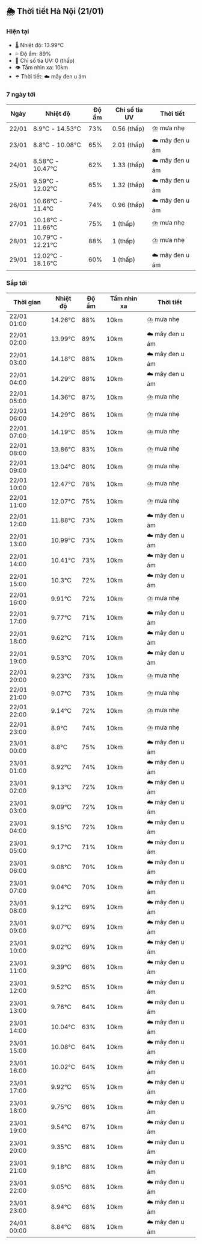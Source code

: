 ## 🌦️ Thời tiết Hà Nội (21/01)

### Hiện tại

- 🌡️ Nhiệt độ: 13.99℃
- 💦 Độ ẩm: 89%
- 🌟 Chỉ số tia UV: 0 (thấp)
- 👁️ Tầm nhìn xa: 10km
- ☂️ Thời tiết: ☁️ mây đen u ám

### 7 ngày tới

| Ngày | Nhiệt độ | Độ ẩm | Chỉ số tia UV | Thời tiết |
| --- | --- | --- | --- | --- |
| 22/01 | 8.9℃ - 14.53℃ | 73% | 0.56 (thấp) | ⛈️ mưa nhẹ |
| 23/01 | 8.8℃ - 10.08℃ | 65% | 2.01 (thấp) | ☁️ mây đen u ám |
| 24/01 | 8.58℃ - 10.47℃ | 62% | 1.33 (thấp) | ☁️ mây đen u ám |
| 25/01 | 9.59℃ - 12.02℃ | 65% | 1.32 (thấp) | ☁️ mây đen u ám |
| 26/01 | 10.66℃ - 11.4℃ | 74% | 0.96 (thấp) | ☁️ mây đen u ám |
| 27/01 | 10.18℃ - 11.66℃ | 75% | 1 (thấp) | ⛈️ mưa nhẹ |
| 28/01 | 10.79℃ - 12.21℃ | 88% | 1 (thấp) | ⛈️ mưa nhẹ |
| 29/01 | 12.02℃ - 18.16℃ | 60% | 1 (thấp) | ☁️ mây đen u ám |

### Sắp tới

| Thời gian | Nhiệt độ | Độ ẩm | Tầm nhìn xa | Thời tiết |
| --- | --- | --- | --- | --- |
| 22/01 01:00 | 14.26℃ | 88% | 10km | ⛈️ mưa nhẹ |
| 22/01 02:00 | 13.99℃ | 89% | 10km | ☁️ mây đen u ám |
| 22/01 03:00 | 14.18℃ | 88% | 10km | ☁️ mây đen u ám |
| 22/01 04:00 | 14.29℃ | 88% | 10km | ☁️ mây đen u ám |
| 22/01 05:00 | 14.36℃ | 87% | 10km | ⛈️ mưa nhẹ |
| 22/01 06:00 | 14.29℃ | 86% | 10km | ⛈️ mưa nhẹ |
| 22/01 07:00 | 14.19℃ | 85% | 10km | ⛈️ mưa nhẹ |
| 22/01 08:00 | 13.86℃ | 83% | 10km | ⛈️ mưa nhẹ |
| 22/01 09:00 | 13.04℃ | 80% | 10km | ⛈️ mưa nhẹ |
| 22/01 10:00 | 12.47℃ | 78% | 10km | ⛈️ mưa nhẹ |
| 22/01 11:00 | 12.07℃ | 75% | 10km | ⛈️ mưa nhẹ |
| 22/01 12:00 | 11.88℃ | 73% | 10km | ☁️ mây đen u ám |
| 22/01 13:00 | 10.99℃ | 73% | 10km | ☁️ mây đen u ám |
| 22/01 14:00 | 10.41℃ | 73% | 10km | ☁️ mây đen u ám |
| 22/01 15:00 | 10.3℃ | 72% | 10km | ☁️ mây đen u ám |
| 22/01 16:00 | 9.91℃ | 72% | 10km | ⛈️ mưa nhẹ |
| 22/01 17:00 | 9.77℃ | 71% | 10km | ☁️ mây đen u ám |
| 22/01 18:00 | 9.62℃ | 71% | 10km | ☁️ mây đen u ám |
| 22/01 19:00 | 9.53℃ | 70% | 10km | ☁️ mây đen u ám |
| 22/01 20:00 | 9.23℃ | 73% | 10km | ⛈️ mưa nhẹ |
| 22/01 21:00 | 9.07℃ | 73% | 10km | ⛈️ mưa nhẹ |
| 22/01 22:00 | 9.14℃ | 72% | 10km | ⛈️ mưa nhẹ |
| 22/01 23:00 | 8.9℃ | 74% | 10km | ⛈️ mưa nhẹ |
| 23/01 00:00 | 8.8℃ | 75% | 10km | ☁️ mây đen u ám |
| 23/01 01:00 | 8.92℃ | 74% | 10km | ☁️ mây đen u ám |
| 23/01 02:00 | 9.13℃ | 72% | 10km | ☁️ mây đen u ám |
| 23/01 03:00 | 9.09℃ | 72% | 10km | ☁️ mây đen u ám |
| 23/01 04:00 | 9.15℃ | 72% | 10km | ☁️ mây đen u ám |
| 23/01 05:00 | 9.17℃ | 71% | 10km | ☁️ mây đen u ám |
| 23/01 06:00 | 9.08℃ | 70% | 10km | ☁️ mây đen u ám |
| 23/01 07:00 | 9.04℃ | 70% | 10km | ☁️ mây đen u ám |
| 23/01 08:00 | 9.12℃ | 69% | 10km | ☁️ mây đen u ám |
| 23/01 09:00 | 9.07℃ | 69% | 10km | ☁️ mây đen u ám |
| 23/01 10:00 | 9.02℃ | 69% | 10km | ☁️ mây đen u ám |
| 23/01 11:00 | 9.39℃ | 66% | 10km | ☁️ mây đen u ám |
| 23/01 12:00 | 9.52℃ | 65% | 10km | ☁️ mây đen u ám |
| 23/01 13:00 | 9.76℃ | 64% | 10km | ☁️ mây đen u ám |
| 23/01 14:00 | 10.04℃ | 63% | 10km | ☁️ mây đen u ám |
| 23/01 15:00 | 10.08℃ | 64% | 10km | ☁️ mây đen u ám |
| 23/01 16:00 | 10.02℃ | 64% | 10km | ☁️ mây đen u ám |
| 23/01 17:00 | 9.92℃ | 65% | 10km | ☁️ mây đen u ám |
| 23/01 18:00 | 9.75℃ | 66% | 10km | ☁️ mây đen u ám |
| 23/01 19:00 | 9.54℃ | 67% | 10km | ☁️ mây đen u ám |
| 23/01 20:00 | 9.35℃ | 68% | 10km | ☁️ mây đen u ám |
| 23/01 21:00 | 9.18℃ | 68% | 10km | ☁️ mây đen u ám |
| 23/01 22:00 | 9.05℃ | 68% | 10km | ☁️ mây đen u ám |
| 23/01 23:00 | 8.94℃ | 68% | 10km | ☁️ mây đen u ám |
| 24/01 00:00 | 8.84℃ | 68% | 10km | ☁️ mây đen u ám |
